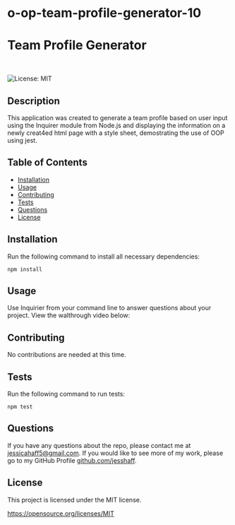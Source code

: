 # o-op-team-profile-generator-10
# Team Profile Generator
<br>

![License: MIT](https://img.shields.io/badge/License-MIT-yellow.svg)

## Description
This application was created to generate a team profile based on user input using the Inquirer module from Node.js and displaying the information on a newly creat4ed html page with a style sheet, demostrating the use of OOP using jest.

## Table of Contents
* [Installation](#Installation)
* [Usage](#Usage)
* [Contributing](#Contributing)
* [Tests](#Test)
* [Questions](#Questions)    
* [License](#License)

## Installation
Run the following command to install all necessary dependencies:
```
npm install
```

## Usage
Use Inquirier from your command line to answer questions about your project. View the walthrough video below:

## Contributing
No contributions are needed at this time.

## Tests
Run the following command to run tests:
```
npm test
```

## Questions
If you have any questions about the repo, please contact me at jessicahaff5@gmail.com. If you would like to see more of my work, please go to my GitHub Profile [github.com/jesshaff](https://github.com/jesshaff).

## License
This project is licensed under the MIT license.

https://opensource.org/licenses/MIT
